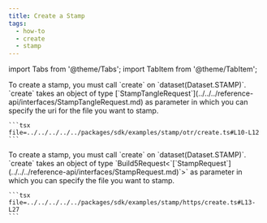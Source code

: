 ```yaml
---
title: Create a Stamp
tags:
  - how-to
  - create
  - stamp
---
```


import Tabs from '@theme/Tabs';
import TabItem from '@theme/TabItem';

<Tabs>
  <TabItem value="otr" label="OTR">
    To create a stamp, you must call `create` on `dataset(Dataset.STAMP)`. `create` takes an object of type [`StampTangleRequest`](../../../reference-api/interfaces/StampTangleRequest.md) as parameter in which you can specify the uri for the file you want to stamp.

    ```tsx file=../../../../../packages/sdk/examples/stamp/otr/create.ts#L10-L12
    ```
  </TabItem>  
  <TabItem value="https" label="HTTPS">
    To create a stamp, you must call `create` on `dataset(Dataset.STAMP)`. `create` takes an object of type `Build5Request<`[`StampRequest`](../../../reference-api/interfaces/StampRequest.md)`>` as parameter in which you can specify the file you want to stamp.

    ```tsx file=../../../../../packages/sdk/examples/stamp/https/create.ts#L13-L27
    ```
  </TabItem>
</Tabs>
